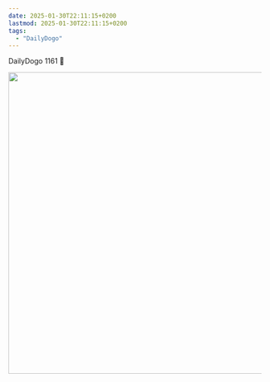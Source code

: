 ```yaml
---
date: 2025-01-30T22:11:15+0200
lastmod: 2025-01-30T22:11:15+0200
tags:
  - "DailyDogo"
---
```

DailyDogo 1161 🐶

<img src="/media/uploads/2025/dd1161-thursday.jpeg" width="600" alt="" />
